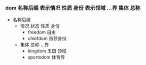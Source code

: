 ### dom 名称后缀 表示情况 性质 身份 表示领域 ...界 集体 总称

- 名称后缀
	- 情况 状态 性质 身份
		- freedom 自由
		- chiefdom 首领身份
	- 集体 总称 ...界
		- kingdom 王国 领域
		- sportsdom 体育界